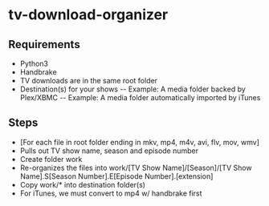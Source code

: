 # tv-download-organizer

## Requirements
- Python3
- Handbrake
- TV downloads are in the same root folder
- Destination(s) for your shows
-- Example: A media folder backed by Plex/XBMC
-- Example: A media folder automatically imported by iTunes

## Steps

- [For each file in root folder ending in mkv, mp4, m4v, avi, flv, mov, wmv]
- Pulls out TV show name, season and episode number
- Create folder work
- Re-organizes the files into work/[TV Show Name]/[Season]/[TV Show Name].S[Season Number].E[Episode Number].[extension]
- Copy work/* into destination folder(s)
- For iTunes, we must convert to mp4 w/ handbrake first
